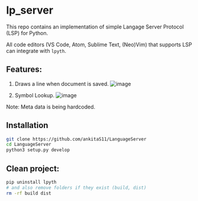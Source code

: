 # lp_server

This repo contains an implementation of simple Langage Server Protocol (LSP) for Python.

All code editors (VS Code, Atom, Sublime Text, (Neo)Vim) that supports LSP can integrate with `lpyth`.

## Features:
  1. Draws a line when document is saved.
  ![image](https://user-images.githubusercontent.com/68434944/170823254-8e391875-8325-45e4-95d2-58d9fd48b88b.png)

  2. Symbol Lookup. 
  ![image](https://user-images.githubusercontent.com/68434944/170823314-590190b2-842c-4bf9-8999-829458a4977f.png)


Note: Meta data is being hardcoded.

## Installation

``` bash
git clone https://github.com/ankitaS11/LanguageServer
cd LanguageServer
python3 setup.py develop
```

## Clean project:

```bash
pip uninstall lpyth
# and also remove folders if they exist (build, dist)
rm -rf build dist
```

